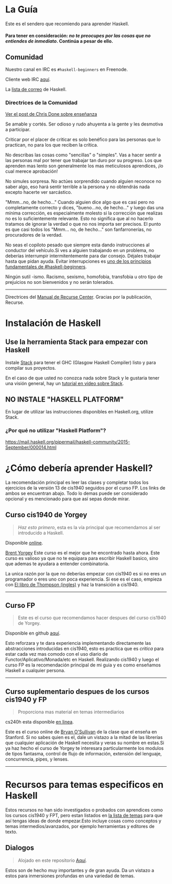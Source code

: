# La Guía

Este es el sendero que recomiendo para aprender Haskell.


#### Para tener en consideración: *no te preocupes por las cosas que no entiendes de inmediato*. Continúa a pesar de ello.

## Comunidad

Nuestro canal en IRC es `#haskell-beginners` en Freenode.

Cliente web IRC [aquí](http://webchat.freenode.net/).

La [lista de correo](https://wiki.haskell.org/Mailing_lists) de Haskell.

### Directrices de la Comunidad
[Ver el post de Chris Done sobre enseñanza](http://chrisdone.com/posts/teaching)

Se amable y cortés. Ser odioso y rudo ahuyenta a la gente y les desmotiva a participar.

Criticar por el placer de criticar es solo benéfico para las personas que lo practican, no para los que reciben la crítica.

No describas las cosas como "sencillas" o "simples". Vas a hacer sentir a las personas mal por tener que trabajar tan duro por su progreso. Los que aprenden mas lento son generalmente los mas meticulosos aprendices, ¡lo cual merece aprobación!

No simules sorpresa. No actúes sorprendido cuando alguien reconoce no saber algo, eso hará sentir terrible a la persona y no obtendrás nada excepto hacerte ver sarcástico.

"Mmm...no, de hecho..." Cuando alguien dice algo que es casi pero no completamente correcto y dices, "bueno...no, de hecho..." y luego das una mínima corrección, es especialmente molesto si la corrección que realizas no es lo suficientemente relevante. Esto no significa que al no hacerlo tratamos de ignorar la verdad o que no nos importa ser precisos. El punto es que casi todos los "Mmm... no, de hecho..." son fanfarronerías, no procuradores de la verdad. 

No seas el copiloto pesado que siempre esta dando instrucciones al conductor del vehículo.Si ves a alguien trabajando en un problema, no deberías interrumpir intermitentemente para dar consejo. Déjales trabajar hasta que pidan ayuda. Evitar interrupciones es [uno de los principios fundamentales de #haskell-beginners](http://chrisdone.com/posts/teaching).

Ningún sutil -ismo. Racismo, sexismo, homofobia, transfobia u otro tipo de prejuicios no son bienvenidos y no serán tolerados.

---

Directrices del [Manual de Recurse Center](https://www.recurse.com/manual). Gracias por la publicación, Recurse.

# Instalación de Haskell

## Use la herramienta Stack para empezar con Haskell

Instale [Stack](https://haskellstack.org) para tener el GHC (Glasgow Haskell Compiler) listo y para compilar sus proyectos.

En el caso de que usted no conozca nada sobre Stack y le gustaria tener una visión general, hay un [tutorial en vídeo sobre Stack](https://www.youtube.com/watch?v=sRonIB8ZStw).


## NO INSTALE "HASKELL PLATFORM"

En lugar de utilizar las instrucciones disponibles en Haskell.org, utilize Stack.

### ¿Por qué no utilizar "Haskell Platform"?

https://mail.haskell.org/pipermail/haskell-community/2015-September/000014.html

# ¿Cómo debería aprender Haskell?

La recomendación principal es leer las clases y completar todos los ejercicios de la versión 13 de cis1940 seguidos por el curso FP. Los links de ambos se encuentran abajo. Todo lo demas puede ser considerado opcional y es mencionado para que así sepas donde mirar.

## Curso cis1940 de Yorgey

> *Haz esto primero*, esta es la vía principal que recomendamos al ser introducido a Haskell.

Disponible [online](https://www.seas.upenn.edu/~cis1940/spring13/lectures.html).

[Brent Yorgey](https://byorgey.wordpress.com) Este curso es el mejor que he encontrado hasta ahora. Este curso es valioso ya que no te equipara para escribir Haskell basico, sino que ademas te ayudara a entender combinatoria.

La unica razón por la que no deberías empezar con cis1940 es si no eres un programador o eres uno con poca experiencia. Si ese es el caso, empieza con [El libro de Thompson (ingles)](https://www.haskellcraft.com/craft3e/Home.html) y haz la transición a cis1940.

---

## Curso FP

> Este es el curso que recomendamos hacer despues del curso cis1940 de Yorgey.

Disponible en github [aquí](https://github.com/bitemyapp/fp-course).

Esto reforzara y te dara experiencia implementando directamente las abstracciones introducidas en cis1940, esto es practica que es *critica* para estar cada vez mas comodo con el uso diario de Functor/Aplicativo/Monada/etc en Haskell. Realizando cis1940 y luego el curso FP es la recomendación principal de mi guia y es como enseñamos Haskell a cualquier persona.

---

## Curso suplementario despues de los cursos cis1940 y FP

> Proporciona mas material en temas intermediarios

cs240h esta disponible [en linea](http://www.scs.stanford.edu/14sp-cs240h/).

Este es el curso online de [Bryan O'Sullivan](https://github.com/bos) de la clase que el enseña en Stanford. Si no sabes quien es el, dale un vistazo a la mitad de las librerías que cualquier aplicación de Haskell necesita y veras su nombre en estas.Si  ya haz hecho el curso de Yorgey te interesara particularmente los modulos de tipos fantasma, control de flujo de información, extensión del lenguaje, concurrencia, pipes, y lenses.

---

# Recursos para temas especificos en Haskell

Estos recursos no han sido investigados o probados con aprendices como los cursos cis1940 y FPT, pero estan listados en [la lista de temas](specific_topics.md) para que así tengas ideas de donde empezar.Esto incluye cosas como conceptos y temas intermedios/avanzados, por ejemplo herramientas y editores de texto.


## Dialogos

> Alojado en este repositorio [Aquí](dialogues.md).

Estos son de hecho muy importantes y de gran ayuda. Da un vistazo a estos para inmersiones profundas en una variedad de temas.






